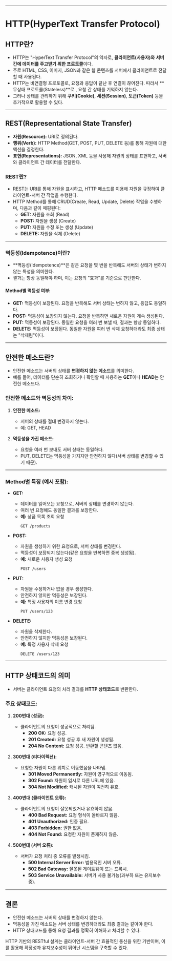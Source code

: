 <hr />

# HTTP(HyperText Transfer Protocol)

## HTTP란?
- HTTP는 "HyperText Transfer Protocol"의 약자로, **클라이언트(사용자)와 서버 간에 데이터를 주고받기 위한 프로토콜**이다.
- 주로 HTML, CSS, 이미지, JSON과 같은 웹 콘텐츠를 서버에서 클라이언트로 전달할 때 사용된다.
- HTTP는 비연결형 프로토콜로, 요청과 응답이 끝난 후 연결이 끊어진다. 따라서 **무상태 프로토콜(Stateless)**로 , 요청 간 상태를 기억하지 않는다.
- 그러나 상태를 관리하기 위해 **쿠키(Cookie)**, **세션(Session)**, **토큰(Token)** 등을 추가적으로 활용할 수 있다.

---

## REST(Representational State Transfer)
- **자원(Resource):** URI로 정의된다.
- **행위(Verb):** HTTP Method(GET, POST, PUT, DELETE 등)를 통해 자원에 대한 액션을 결정한다.
- **표현(Representations):** JSON, XML 등을 사용해 자원의 상태를 표현하고, 서버와 클라이언트 간 데이터를 전달한다.

### REST란?
- REST는 URI를 통해 자원을 표시하고, HTTP 메소드를 이용해 자원을 규정하여 클라이언트-서버 간 작업을 수행한다.
- HTTP Method를 통해 CRUD(Create, Read, Update, Delete) 작업을 수행하며, 다음과 같이 매핑된다:
  - **GET:** 자원을 조회 (Read)
  - **POST:** 자원을 생성 (Create)
  - **PUT:** 자원을 수정 또는 생성 (Update)
  - **DELETE:** 자원을 삭제 (Delete)

---

### 멱등성(Idempotence)이란?
- **멱등성(Idempotence)**은 같은 요청을 몇 번을 반복해도 서버의 상태가 변하지 않는 특성을 의미한다.
- 결과는 항상 동일해야 하며, 이는 요청의 "효과"를 기준으로 판단한다.

#### Method별 멱등성 여부:
- **GET:** 멱등성이 보장된다. 요청을 반복해도 서버 상태는 변하지 않고, 응답도 동일하다.
- **POST:** 멱등성이 보장되지 않는다. 요청을 반복하면 새로운 자원이 계속 생성된다.
- **PUT:** 멱등성이 보장된다. 동일한 요청을 여러 번 보낼 때, 결과는 항상 동일하다.
- **DELETE:** 멱등성이 보장된다. 동일한 자원을 여러 번 삭제 요청하더라도 최종 상태는 "삭제됨"이다.

---

## 안전한 메소드란?
- 안전한 메소드는 서버의 상태를 **변경하지 않는 메소드**를 의미한다.
- 예를 들어, 데이터를 단순히 조회하거나 확인할 때 사용하는 **GET**이나 **HEAD**는 안전한 메소드다.

### 안전한 메소드와 멱등성의 차이:
1. **안전한 메소드:**  
   - 서버의 상태를 절대 변경하지 않는다.  
   - 예: GET, HEAD

2. **멱등성을 가진 메소드:**  
   - 요청을 여러 번 보내도 서버 상태는 동일하다.  
   - PUT, DELETE는 멱등성을 가지지만 안전하지 않다(서버 상태를 변경할 수 있기 때문).

---

### Method별 특징 (예시 포함):
- **GET:**  
  - 데이터를 읽어오는 요청으로, 서버의 상태를 변경하지 않는다.  
  - 여러 번 요청해도 동일한 결과를 보장한다.  
  - **예:** 상품 목록 조회 요청  
    ```http
    GET /products
    ```

- **POST:**  
  - 자원을 생성하기 위한 요청으로, 서버 상태를 변경한다.  
  - 멱등성이 보장되지 않는다(같은 요청을 반복하면 중복 생성됨).  
  - **예:** 새로운 사용자 생성 요청  
    ```http
    POST /users
    ```

- **PUT:**  
  - 자원을 수정하거나 없을 경우 생성한다.  
  - 안전하지 않지만 멱등성은 보장된다.  
  - **예:** 특정 사용자의 이름 변경 요청  
    ```http
    PUT /users/123
    ```

- **DELETE:**  
  - 자원을 삭제한다.  
  - 안전하지 않지만 멱등성은 보장된다.  
  - **예:** 특정 사용자 삭제 요청  
    ```http
    DELETE /users/123
    ```

---

## HTTP 상태코드의 의미
- 서버는 클라이언트 요청의 처리 결과를 **HTTP 상태코드**로 반환한다.

### 주요 상태코드:
1. **200번대 (성공):**  
   - 클라이언트의 요청이 성공적으로 처리됨.  
     - **200 OK:** 요청 성공.  
     - **201 Created:** 요청 성공 후 새 자원이 생성됨.  
     - **204 No Content:** 요청 성공. 반환할 콘텐츠 없음.

2. **300번대 (리다이렉션):**  
   - 요청한 자원이 다른 위치로 이동했음을 나타냄.  
     - **301 Moved Permanently:** 자원이 영구적으로 이동됨.  
     - **302 Found:** 자원이 임시로 다른 URL에 있음.  
     - **304 Not Modified:** 캐시된 자원이 여전히 유효.

3. **400번대 (클라이언트 오류):**  
   - 클라이언트의 요청이 잘못되었거나 유효하지 않음.  
     - **400 Bad Request:** 요청 형식이 올바르지 않음.  
     - **401 Unauthorized:** 인증 필요.  
     - **403 Forbidden:** 권한 없음.  
     - **404 Not Found:** 요청한 자원이 존재하지 않음.

4. **500번대 (서버 오류):**  
   - 서버가 요청 처리 중 오류를 발생시킴.  
     - **500 Internal Server Error:** 범용적인 서버 오류.  
     - **502 Bad Gateway:** 잘못된 게이트웨이 또는 프록시.  
     - **503 Service Unavailable:** 서버가 사용 불가능(과부하 또는 유지보수 중).  

---

## 결론
- 안전한 메소드는 서버의 상태를 변경하지 않는다.
- 멱등성을 가진 메소드는 서버 상태를 변경하더라도 최종 결과는 같아야 한다.
- HTTP 상태코드를 통해 요청 결과를 명확히 이해하고 처리할 수 있다.

HTTP 기반의 RESTful 설계는 클라이언트-서버 간 효율적인 통신을 위한 기반이며, 이를 활용해 확장성과 유지보수성이 뛰어난 시스템을 구축할 수 있다.

<hr />